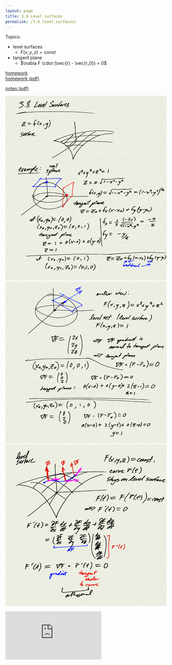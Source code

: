 ```yaml
---
layout: page
title: 3.8 Level surfaces
permalink: /3.8_level_surfaces/
---
```


Topics:
- level surfaces
    - $F(x,y,z) = \text{const}$
- tangent plane
    - $\nabla F \cdot (\vec{r} - \vec{r_0}) = 0$


[homework](homework)  
[homework (pdf)](homework.pdf)  

[notes (pdf)](MultiV_3.8_LevelSurfaces.pdf)

![](0.png)
![](1.png)
![](2.png)

<iframe class="video" src="https://www.youtube.com/embed/K4Il4ZrXIns" title="YouTube video player" frameborder="0" allow="accelerometer; autoplay; clipboard-write; encrypted-media; gyroscope; picture-in-picture" allowfullscreen></iframe>

